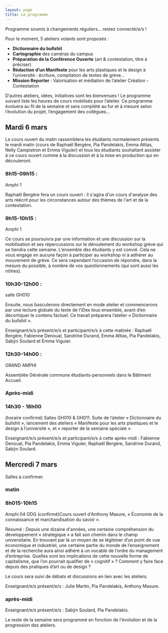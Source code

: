 ```yaml
---
layout: page
title: Le programme
---
```


Programme soumis à changements réguliers... restez connecté/e/s ! 

Pour le moment, 5 ateliers volants sont proposés : 
* **Dictionnaire du bullshit** 
* **Cartographie** des caméras du campus
* **Préparation de la Conférence Ouverte** (art & contestation, titre à préciser)
* **Rédaction d’un Manifeste** pour les arts plastiques et le design à l’université&nbsp;:  écriture, compilation de textes de grève… 
* **Mission Reporter** : Valorisation et médiation de l’atelier Création - Contestation

D’autres ateliers, idées, initiatives sont les bienvenues !
Le programme suivant liste les heures de cours mobilisés pour l’atelier.
Ce programme évoluera au fil de la semaine et sera complété au fur et à mesure selon l’évolution du projet, l’engagement des collègues...

<h2>Mardi 6 mars</h2> 
Le cours ouvert du matin rassemblera les étudiants normalement présents le mardi matin (cours de Raphaël Bergère, Pia Pandelakis, Emma Attias, Nelly Campistron et Emma Viguier) et tous les étudiants souhaitant assister à ce cours ouvert comme à la discussion et à la mise en production qui en découleront. 

<h3>8h15-09h15 : </h3>
Amphi 1

Raphaël Bergère fera un cours ouvert : il s'agira d'un cours d'analyse des arts réécrit pour les circonstances autour des thèmes de l'art et de la contestation.

<h3>9h15-10h15 : </h3>
Amphi 1

Ce cours se poursuivra par une information et une discussion sur la mobilisation et ses répercussions sur le déroulement du workshop grève qui se tiendra cette semaine. L’ensemble des étudiants y est convié. Cela ne vous engage en aucune façon à participer au workshop ni à adhérer au mouvement de grève. Ce sera cependant l’occasion de répondre, dans la mesure du possible, à nombre de vos questionnements (qui sont aussi les nôtres). 

<h3>10h30-12h00 : </h3>
salle GH010

Ensuite, nous basculerons directement en mode atelier et commencerons par une lecture globale du texte de l’iDex tous ensemble, avant d’en décortiquer le contenu factuel. Ce travail préparera l’atelier «&nbsp;Dictionnaire du bullshit&nbsp;».

Enseignant/e/s présent/e/s et participant/e/s à cette matinée : Raphaël Bergère, Fabienne Denoual, Sandrine Durand, Emma Attias, Pia Pandelakis, Sabÿn Soulard et Emma Viguier.

<h3>12h30-14h00 :</h3>
GRAND AMPHI

Assemblée Générale commune étudiants-personnels dans le Bâtiment Accueil. 

<h3>Après-midi</h3>  
<h3>14h30 - 18h00</h3> (horaire confirmé)
Salles GH010 &amp; GH011.
Suite de l’atelier «&nbsp;Dictionnaire du bullshit&nbsp;», lancement des ateliers «&nbsp;Manifeste pour les arts plastiques et le design à l’université&nbsp;», et «&nbsp;reporter de la semaine spéciale&nbsp;».

Enseignant/e/s présent/e/s et participant/e/s à cette après-midi&nbsp;: Fabienne Denoual, Pia Pandelakis, Emma Viguier, Raphaël Bergère, Sandrine Durand, Sabÿn Soulard. 

<h2>Mercredi 7 mars</h2>
Salles à confirmer.

<h3>matin</h3>
<h3>8h015-10h15</h3>
Amphi 04 ODG (confirmé)Cours ouvert d'Anthony Masure, &laquo;&nbsp;Économie de la connaissance et marchandisation du savoir&nbsp;&raquo;.

Résumé : Depuis une dizaine d'années, une certaine compréhension du développement «&nbsp;stratégique&nbsp;» a fait son chemin dans le champ universitaire. En trouvant par là un moyen de se légitimer d’un point de vue économique et industriel, une certaine partie du monde de l’enseignement et de la recherche aura ainsi adhéré à un vocable de l’ordre du management d’entreprise. Quelles sont les implications de cette nouvelle forme de capitalisme, que l’on pourrait qualifier de «&nbsp;cognitif&nbsp;» ? Comment y faire face depuis des pratiques d’art ou de design ?

Le cours sera suivi de débats et discussions en lien avec les ateliers.

Enseignant/e/s présent/e/s&nbsp;: Julie Martin, Pia Pandelakis, Anthony Masure.

<h3>après-midi</h3>
Enseignant/e/s présent/e/s&nbsp;: Sabÿn Soulard, Pia Pandelakis.

Le reste de la semaine sera programmé en fonction de l'évolution et de la progression des ateliers.


